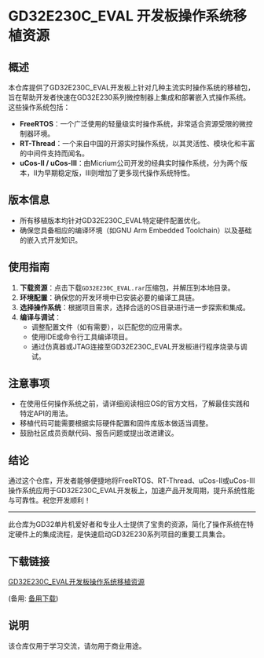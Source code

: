 # GD32E230C_EVAL 开发板操作系统移植资源

## 概述

本仓库提供了GD32E230C_EVAL开发板上针对几种主流实时操作系统的移植包，旨在帮助开发者快速在GD32E230系列微控制器上集成和部署嵌入式操作系统。这些操作系统包括：

- **FreeRTOS**：一个广泛使用的轻量级实时操作系统，非常适合资源受限的微控制器环境。
- **RT-Thread**：一个来自中国的开源实时操作系统，以其灵活性、模块化和丰富的中间件支持而闻名。
- **uCos-II / uCos-III**：由Micrium公司开发的经典实时操作系统，分为两个版本，II为早期稳定版，III则增加了更多现代操作系统特性。

## 版本信息

- 所有移植版本均针对GD32E230C_EVAL特定硬件配置优化。
- 确保您具备相应的编译环境（如GNU Arm Embedded Toolchain）以及基础的嵌入式开发知识。

## 使用指南

1. **下载资源**：点击下载`GD32E230C_EVAL.rar`压缩包，并解压到本地目录。
2. **环境配置**：确保您的开发环境中已安装必要的编译工具链。
3. **选择操作系统**：根据项目需求，选择合适的OS目录进行进一步探索和集成。
4. **编译与调试**：
   - 调整配置文件（如有需要），以匹配您的应用需求。
   - 使用IDE或命令行工具编译项目。
   - 通过仿真器或JTAG连接至GD32E230C_EVAL开发板进行程序烧录与调试。
   
## 注意事项

- 在使用任何操作系统之前，请详细阅读相应OS的官方文档，了解最佳实践和特定API的用法。
- 移植代码可能需要根据实际硬件配置和固件库版本做适当调整。
- 鼓励社区成员贡献代码、报告问题或提出改进建议。

## 结论

通过这个仓库，开发者能够便捷地将FreeRTOS、RT-Thread、uCos-II或uCos-III操作系统应用于GD32E230C_EVAL开发板上，加速产品开发周期，提升系统性能与可靠性。祝您开发顺利！

---

此仓库为GD32单片机爱好者和专业人士提供了宝贵的资源，简化了操作系统在特定硬件上的集成流程，是快速启动GD32E230系列项目的重要工具集合。

## 下载链接
[GD32E230C_EVAL开发板操作系统移植资源](https://pan.quark.cn/s/1d9dcc5a57e2) 

(备用: [备用下载](https://pan.baidu.com/s/1TRJXpJIFTLMJEs_Cd5xQOQ?pwd=1234))

## 说明

该仓库仅用于学习交流，请勿用于商业用途。
